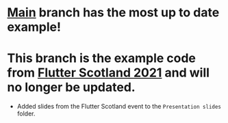 # [Main](https://github.com/daniil-shumko/flutter_github_actions_basics/tree/main) branch has the most up to date example!
# This branch is the example code from [Flutter Scotland 2021](https://www.youtube.com/watch?v=LQoYTYFSiN8) and will no longer be updated.

- Added slides from the Flutter Scotland event to the `Presentation slides` folder.
